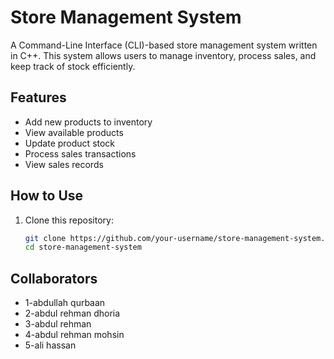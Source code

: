 # Store Management System

A Command-Line Interface (CLI)-based store management system written in C++. This system allows users to manage inventory, process sales, and keep track of stock efficiently.

## Features

- Add new products to inventory
- View available products
- Update product stock
- Process sales transactions
- View sales records

## How to Use

1. Clone this repository:
   ```bash
   git clone https://github.com/your-username/store-management-system.git
   cd store-management-system


## Collaborators
- 1-abdullah qurbaan 
- 2-abdul rehman dhoria
- 3-abdul rehman
- 4-abdul rehman mohsin
- 5-ali hassan

